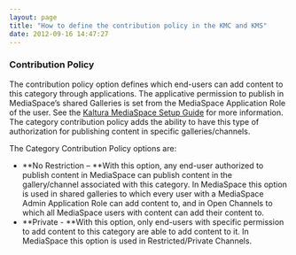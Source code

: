 ```yaml
---
layout: page
title: "How to define the contribution policy in the KMC and KMS"
date: 2012-09-16 14:47:27
---
```


### Contribution Policy

The contribution policy option defines which end-users can add content to this category through applications. The applicative permission to publish in MediaSpace’s shared Galleries is set from the MediaSpace Application Role of the user. See the [Kaltura MediaSpace Setup Guide][1] for more information. The category contribution policy adds the ability to have this type of authorization for publishing content in specific galleries/channels. 

 [1]: http://knowledge.kaltura.com/node/559/edit?destination=admin/content/node

The Category Contribution Policy options are:

*   **No Restriction – **With this option, any end-user authorized to publish content in MediaSpace can publish content in the gallery/channel associated with this category. In MediaSpace this option is used in shared galleries to which every user with a MediaSpace Admin Application Role can add content to, and in Open Channels to which all MediaSpace users with content can add their content to. 
*   **Private - **With this option, only end-users with specific permission to add content to this category are able to add content to it. In MediaSpace this option is used in Restricted/Private Channels.